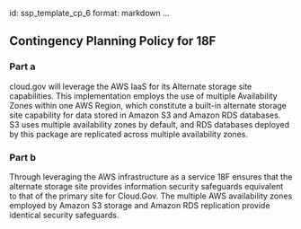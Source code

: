 id: ssp_template_cp_6
format: markdown
...
## Contingency Planning Policy for 18F

### Part a

cloud.gov will leverage the AWS IaaS for its Alternate storage site capabilities. This implementation employs the use of
multiple Availability Zones within one AWS Region, which constitute a built-in alternate storage site capability for data
stored in Amazon S3 and Amazon RDS databases.  S3 uses multiple availability zones by default, and RDS databases deployed
by this package are replicated across multiple availability zones.

### Part b

Through leveraging the AWS infrastructure as a service 18F ensures that the alternate storage site provides information
security safeguards equivalent to that of the primary site for Cloud.Gov.  The multiple AWS availability zones employed
by Amazon S3 storage and Amazon RDS replication provide identical security safeguards.
